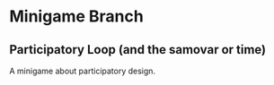 # Minigame Branch
## Participatory Loop (and the samovar or time)

A minigame about participatory design.
